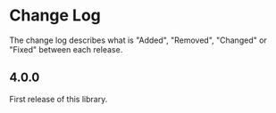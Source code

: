 # Change Log

The change log describes what is "Added", "Removed", "Changed" or "Fixed" between each release.

## 4.0.0

First release of this library.
